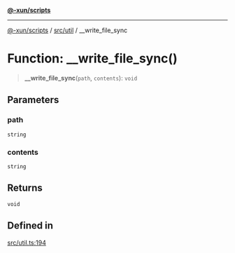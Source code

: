 [**@-xun/scripts**](../../../README.md)

***

[@-xun/scripts](../../../README.md) / [src/util](../README.md) / \_\_write\_file\_sync

# Function: \_\_write\_file\_sync()

> **\_\_write\_file\_sync**(`path`, `contents`): `void`

## Parameters

### path

`string`

### contents

`string`

## Returns

`void`

## Defined in

[src/util.ts:194](https://github.com/Xunnamius/xscripts/blob/395ccb9751d5eb5067af3fe099bacae7d9b7a116/src/util.ts#L194)
